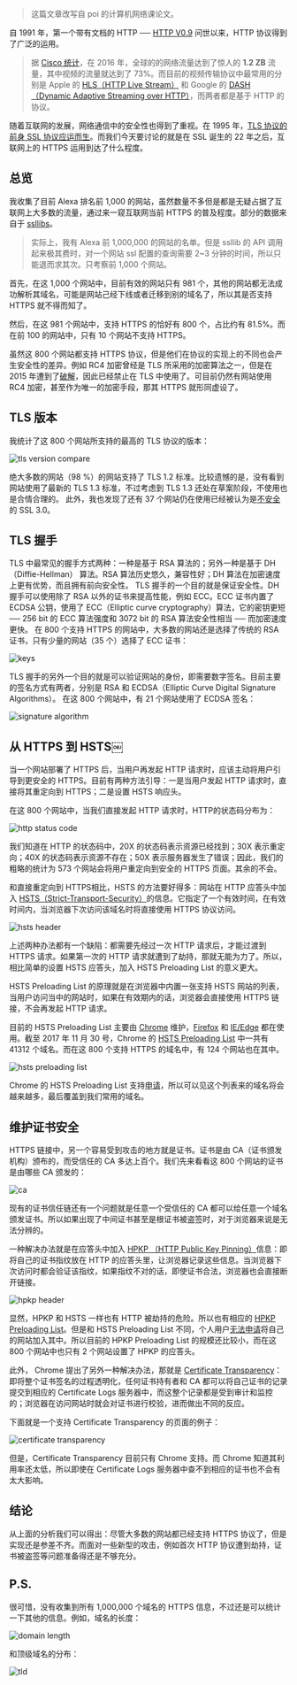 > 这篇文章改写自 poi 的计算机网络课论文。

自 1991 年，第一个带有文档的 HTTP ── [HTTP V0.9](https://www.w3.org/Protocols/HTTP/AsImplemented.html) 问世以来，HTTP 协议得到了广泛的运用。

> 据 [Cisco 统计](https://www.cisco.com/c/en/us/solutions/collateral/service-provider/visual-networking-index-vni/vni-hyperconnectivity-wp.html#_Toc484556816)，在 2016 年，全球的的网络流量达到了惊人的 **1.2 ZB** 流量，其中视频的流量就达到了 73%。而目前的视频传输协议中最常用的分别是 Apple 的 [HLS（HTTP Live Stream）](https://en.wikipedia.org/wiki/HTTP_Live_Streaming) 和 Google 的 [DASH（Dynamic Adaptive Streaming over HTTP）](https://en.wikipedia.org/wiki/Dynamic_Adaptive_Streaming_over_HTTP)，而两者都是基于 HTTP 的协议。

随着互联网的发展，网络通信中的安全性也得到了重视。在 1995 年，[TLS 协议的前身 SSL 协议应运而生](https://web.archive.org/web/19970614020952/http://home.netscape.com/newsref/std/SSL.html)。而我们今天要讨论的就是在 SSL 诞生的 22 年之后，互联网上的 HTTPS 运用到达了什么程度。

总览
---

我收集了目前 Alexa 排名前 1,000 的网站，虽然数量不多但是都是无疑占据了互联网上大多数的流量，通过来一窥互联网当前 HTTPS 的普及程度。部分的数据来自于 [ssllibs](https://www.ssllabs.com)。

> 实际上，我有 Alexa 前 1,000,000 的网站的名单。但是 ssllib 的 API 调用起来极其费时，对一个网站 ssl 配置的查询需要 2~3 分钟的时间，所以只能退而求其次。只考察前 1,000 个网站。

首先，在这 1,000 个网站中，目前有效的网站只有 981 个，其他的网站都无法成功解析其域名，可能是网站己经下线或者迁移到别的域名了，所以其是否支持 HTTPS 就不得而知了。

然后，在这 981 个网站中，支持 HTTPS 的恰好有 800 个，占比约有 81.5%。而在前 100 的网站中，只有 10 个网站不支持 HTTPS。

虽然这 800 个网站都支持 HTTPS 协议，但是他们在协议的实现上的不同也会产生安全性的差异。例如 RC4 加密曾经是 TLS 所采用的加密算法之一，但是在 2015 年遭到了[破解](https://blog.qualys.com/ssllabs/2013/03/19/rc4-in-tls-is-broken-now-what)，因此已经禁止在 TLS 中使用了。可目前仍然有网站使用 RC4 加密，甚至作为唯一的加密手段，那其 HTTPS 就形同虚设了。

TLS 版本
---

我统计了这 800 个网站所支持的最高的 TLS 协议的版本：

![tls version compare](https://c1.staticflickr.com/5/4572/38856004632_ca534df3e3_b.jpg)

绝大多数的网站（98 %）的网站支持了 TLS 1.2 标准。比较遗憾的是，没有看到网站使用了最新的 TLS 1.3 标准，不过考虑到 TLS 1.3 还处在草案阶段，不使用也是合情合理的。
此外，我也发现了还有 37 个网站仍在使用已经被认为是[不安全](https://www.openssl.org/~bodo/ssl-poodle.pdf)的 SSL 3.0。

TLS 握手
---

TLS 中最常见的握手方式两种：一种是基于 RSA 算法的；另外一种是基于 DH（Diffie-Hellman） 算法。RSA 算法历史悠久，兼容性好；DH 算法在加密速度上更有优势，而且拥有前向安全性。
TLS 握手的一个目的就是保证安全性。DH 握手可以使用除了 RSA 以外的证书来提高性能，例如 ECC。ECC 证书内置了 ECDSA 公钥，使用了 ECC（Elliptic curve cryptography）算法，它的密钥更短 ── 256 bit 的 ECC 算法强度和 3072 bit 的 RSA 算法安全性相当 ── 而加密速度更快。
在 800 个支持 HTTPS 的网站中，大多数的网站还是选择了传统的 RSA 证书，只有少量的网站（35 个）选择了 ECC 证书：

![keys](https://c1.staticflickr.com/5/4541/38856004042_0214bd8a9f_b.jpg)

TLS 握手的另外一个目的就是可以验证网站的身份，即需要数字签名。目前主要的签名方式有两者，分别是 RSA 和 ECDSA（Elliptic Curve Digital Signature Algorithms）。
在这 800 个网站中，有 21 个网站使用了 ECDSA 签名：

![signature algorithm](https://c1.staticflickr.com/5/4574/38856004432_91b2e63f77_b.jpg)

从 HTTPS 到 HSTS￼
---

当一个网站部署了 HTTPS 后，当用户再发起 HTTP 请求时，应该主动将用户引导到更安全的 HTTPS。目前有两种方法引导：一是当用户发起 HTTP 请求时，直接将其重定向到 HTTPS；二是设置 HSTS 响应头。

在这 800 个网站中，当我们直接发起 HTTP 请求时，HTTP的状态码分布为：

![http status code](https://c1.staticflickr.com/5/4550/38856004212_6bd501fd5d_b.jpg)

我们知道在 HTTP 的状态码中，20X 的状态码表示资源已经找到；30X 表示重定向；40X 的状态码表示资源不存在；50X 表示服务器发生了错误；因此，我们的粗略的统计为 573 个网站会将用户重定向到安全的 HTTPS 页面。其余的不会。

和直接重定向到 HTTPS相比，HSTS 的方法要好得多：网站在 HTTP 应答头中加入 [HSTS（Strict-Transport-Security）](https://developer.mozilla.org/en-US/docs/Web/HTTP/Headers/Strict-Transport-Security)的信息。它指定了一个有效时间，在有效时间内，当浏览器下次访问该域名时将直接使用 HTTPS 协议访问。

![hsts header](https://c1.staticflickr.com/5/4584/38856006462_870de0f664_b.jpg)

上述两种办法都有一个缺陷：都需要先经过一次 HTTP 请求后，才能过渡到 HTTPS 请求。如果第一次的 HTTP 请求就遭到了劫持，那就无能为力了。所以，相比简单的设置 HSTS 应答头，加入 HSTS Preloading List 的意义更大。

HSTS Preloading List 的原理就是在浏览器中内置一张支持 HSTS 网站的列表，当用户访问当中的网站时，如果在有效期内的话，浏览器会直接使用 HTTPS 链接，不会再发起 HTTP 请求。

目前的 HSTS Preloading List 主要由 [Chrome](https://www.chromium.org/hsts) 维护，[Firefox](https://blog.mozilla.org/security/2012/11/01/preloading-hsts/) 和 [IE/Edge](https://blogs.msdn.microsoft.com/ie/2015/02/16/http-strict-transport-security-comes-to-internet-explorer/) 都在使用。截至 2017 年 11 月 30 号，Chrome 的 [HSTS Preloading List](https://cs.chromium.org/chromium/src/net/http/transport_security_state_static.json) 中一共有 41312 个域名。而在这 800 个支持 HTTPS 的域名中，有 124 个网站也在其中。

![hsts preloading list](https://c1.staticflickr.com/5/4526/38856002962_44c14293b4_o.png)

Chrome 的 HSTS Preloading List 支持[申请](https://hstspreload.org/)，所以可以见这个列表来的域名将会越来越多，最后覆盖到我们常用的域名。

维护证书安全
---

HTTPS 链接中，另一个容易受到攻击的地方就是证书。证书是由 CA（证书颁发机构）颁布的，而受信任的 CA 多达上百个。我们先来看看这 800 个网站的证书是由哪些 CA 颁发的：

![ca](https://c1.staticflickr.com/5/4575/38856002802_16d910a73f_b.jpg)

现有的证书信任链还有一个问题就是任意一个受信任的 CA 都可以给任意一个域名颁发证书。所以如果出现了中间证书甚至是根证书被盗签时，对于浏览器来说是无法分辨的。

一种解决办法就是在应答头中加入 [HPKP （HTTP Public Key Pinning）](https://developer.mozilla.org/en-US/docs/Web/HTTP/Public_Key_Pinning)信息：即将自己的证书指纹放在 HTTP 的应答头里，让浏览器记录这些信息。当浏览器下次访问时都会验证该指纹，如果指纹不对的话，即使证书合法，浏览器也会直接断开链接。

![hpkp header](https://c1.staticflickr.com/5/4564/24021301637_3fa4ec01ee_b.jpg)

显然，HPKP 和 HSTS 一样也有 HTTP 被劫持的危险。所以也有相应的 [HPKP Preloading List](https://dxr.mozilla.org/mozilla-central/source/security/manager/tools/PreloadedHPKPins.json)。但是和 HSTS Preloading List 不同，个人用户[无法申请](https://tools.ietf.org/html/rfc7469#section-2.7)将自己的网站加入其中。所以目前的 HPKP Preloading List 的规模还比较小，而在这 800 个网站中也只有 2 个网站设置了 HPKP 的应答头。

此外， Chrome 提出了另外一种解决办法，那就是 [Certificate Transparency](https://www.certificate-transparency.org)：即将整个证书签名的过程透明化，任何证书持有者和 CA 都可以将自己证书的记录提交到相应的 Certificate Logs 服务器中，而这整个记录都是受到审计和监控的；浏览器在访问网站时就会对证书进行校验，进而做出不同的反应。

下面就是一个支持 Certificate Transparency 的页面的例子：

![certificate transparency](https://c1.staticflickr.com/5/4534/38856006142_ecdbb8cec0_b.jpg)

但是，Certificate Transparency 目前只有 Chrome 支持。而 Chrome 知道其利用率还太低，所以即使在 Certificate Logs 服务器中查不到相应的证书也不会有太大影响。

结论
---

从上面的分析我们可以得出：尽管大多数的网站都已经支持 HTTPS 协议了，但是实现还是参差不齐。而面对一些新型的攻击，例如首次 HTTP 协议遭到劫持，证书被盗签等问题准备得还是不够充分。

P.S.
---

很可惜，没有收集到所有 1,000,000 个域名的 HTTPS 信息，不过还是可以统计一下其他的信息。例如，域名的长度：

![domain length](https://c1.staticflickr.com/5/4564/38856003902_ca4fe89508_b.jpg)

和顶级域名的分布：

![tld](https://c1.staticflickr.com/5/4542/38856003072_4b411401b8_b.jpg)
